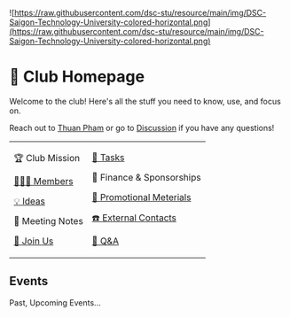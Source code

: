 ![https://raw.githubusercontent.com/dsc-stu/resource/main/img/DSC-Saigon-Technology-University-colored-horizontal.png](https://raw.githubusercontent.com/dsc-stu/resource/main/img/DSC-Saigon-Technology-University-colored-horizontal.png)

# 🏡 Club Homepage

Welcome to the club! Here's all the stuff you need to know, use, and focus on.

Reach out to [Thuan Pham](https://github.com/thuanpham2311) or go to [Discussion](https://github.com/dsc-stu/dsc-stu/discussions) if you have any questions!

<div align="center">
    <table>
    <tr>
    <td>
    <p>🏆 Club Mission</p>
    <a href="https://github.com/orgs/dsc-stu/people"><p>🧑‍🤝‍🧑 Members</p></a>
    <a href="https://github.com/dsc-stu/dsc-stu/discussions/categories/ideas"><p>💡 Ideas</p></a>
    <p>📝 Meeting Notes</p>
    <a href="https://github.com/dsc-stu/dsc-stu/discussions/3"><p>🙌 Join Us </p></a>
    </td>
    <td>
    <a href="https://github.com/orgs/dsc-stu/projects"><p>🎒 Tasks</p></a>
    <p>💸 Finance & Sponsorships</p>
    <a href="https://github.com/dsc-stu/dsc-stu/blob/main/promotionalMeterials.md"><p>📢 Promotional Meterials</p></a>
    <a href="https://github.com/dsc-stu/dsc-stu/blob/main/externalContacts.md"><p>☎️ External Contacts</p></a>
    <a href="https://github.com/dsc-stu/dsc-stu/discussions/3"><p>🙏 Q&A</p></a>
    </td>
    </tr>
    </table>
</div>

## Events

Past, Upcoming Events...
